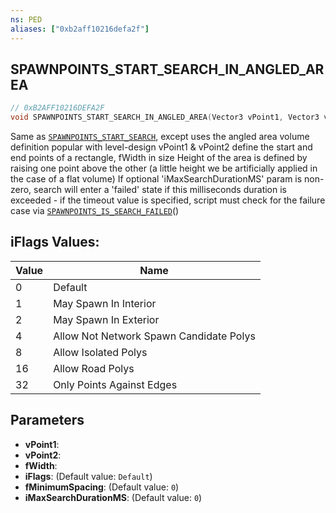 ```yaml
---
ns: PED
aliases: ["0xb2aff10216defa2f"]
---
```

## SPAWNPOINTS_START_SEARCH_IN_ANGLED_AREA

```c
// 0xB2AFF10216DEFA2F
void SPAWNPOINTS_START_SEARCH_IN_ANGLED_AREA(Vector3 vPoint1, Vector3 vPoint2, float fWidth, int iFlags, float fMinimumSpacing, int iMaxSearchDurationMS);
```

Same as [`SPAWNPOINTS_START_SEARCH`](#_0x2DF9038C90AD5264), except uses the angled area volume definition popular with level-design vPoint1 & vPoint2 define the start and end points of a rectangle, fWidth in size Height of the area is defined by raising one point above the other (a little height we be artificially applied in the case of a flat volume) If optional 'iMaxSearchDurationMS' param is non-zero, search will enter a 'failed' state if this milliseconds duration is exceeded - if the timeout value is specified, script must check for the failure case via [`SPAWNPOINTS_IS_SEARCH_FAILED`](#_0xF445DE8DA80A1792)()

## iFlags Values:
| Value | Name |
| --- | --- |
| 0 | Default |
| 1 | May Spawn In Interior |
| 2 | May Spawn In Exterior |
| 4 | Allow Not Network Spawn Candidate Polys |
| 8 | Allow Isolated Polys |
| 16 | Allow Road Polys |
| 32 | Only Points Against Edges |


## Parameters
* **vPoint1**: 
* **vPoint2**: 
* **fWidth**: 
* **iFlags**: (Default value: `Default`)
* **fMinimumSpacing**: (Default value: `0`)
* **iMaxSearchDurationMS**: (Default value: `0`)
